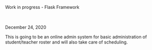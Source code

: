 Work in progress - Flask Framework

<br />
<br />
December 24, 2020
<br />

This is going to be an online admin system for basic administration of student/teacher roster and will also take care of scheduling.
